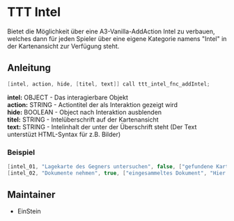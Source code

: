 # TTT Intel

Bietet die Möglichkeit über eine A3-Vanilla-AddAction Intel zu verbauen, welches dann für jeden Spieler über eine eigene Kategorie namens "Intel" in der Kartenansicht zur Verfügung steht.

## Anleitung

```c++
[intel, action, hide, [titel, text]] call ttt_intel_fnc_addIntel;
```

**intel:** OBJECT - Das interagierbare Objekt<br/>
**action:** STRING - Actiontitel der als Interaktion gezeigt wird<br/>
**hide:** BOOLEAN - Object nach Interaktion ausblenden<br/>
**titel:** STRING - Intelüberschrift auf der Kartenansicht<br/>
**text:** STRING - Intelinhalt der unter der Überschrift steht (Der Text unterstüzt HTML-Syntax für z.B. Bilder)

### Beispiel

```c++
[intel_01, "Lagekarte des Gegners untersuchen", false, ["gefundene Karte", "<img image='pictures\Karte_v3.paa' width=370 height=370/>"]] call ttt_intel_fnc_addIntel;
[intel_02, "Dokumente nehmen", true, ["eingesammeltes Dokument", "Hier stehen wichtige Informationen"]] call ttt_intel_fnc_addIntel;
```

## Maintainer

- EinStein
